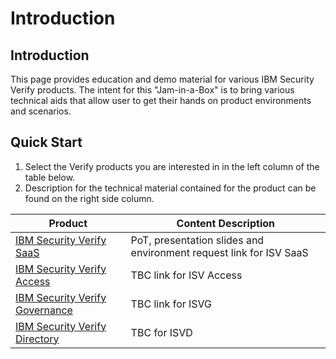# Introduction

## Introduction

This page provides education and demo material for various IBM Security Verify products.
The intent for this "Jam-in-a-Box" is to bring various technical aids that allow user to get their hands on product environments and scenarios.

## Quick Start

1. Select the Verify products you are interested in in the left column of the table below.
2. Description for the technical material contained for the product can be found on the right side column.

| Product                                                       | Content Description  |
| ------------------------------------------------------------ | ------------------------------------------------------------ |
| [IBM Security Verify SaaS](https://ibm.github.io/verify-jam-in-a-box/chapter1/) | PoT, presentation slides and environment request link for ISV SaaS |
| [IBM Security Verify Access](https://ibm.github.io/verify-jam-in-a-box/chapter2/) | TBC link for ISV Access |
| [IBM Security Verify Governance](https://ibm.github.io/verify-jam-in-a-box/chapter3/) | TBC link for ISVG |
| [IBM Security Verify Directory](https://ibm.github.io/verify-jam-in-a-box/chapter4/) | TBC for ISVD |